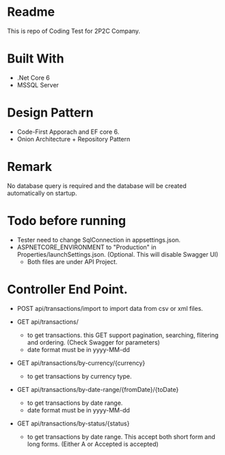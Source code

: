 # Readme
This is repo of Coding Test for 2P2C Company.

# Built With
- .Net Core 6
- MSSQL Server

# Design Pattern
- Code-First Apporach and EF core 6.
- Onion Architecture + Repository Pattern

# Remark
No database query is required and the database will be created automatically on startup.

# Todo before running
- Tester need to change SqlConnection in appsettings.json.
- ASPNETCORE_ENVIRONMENT to "Production" in Properties/launchSettings.json. (Optional. This will disable Swagger UI)
  - Both files are under API Project.

# Controller End Point.
- POST  api/transactions/import
  to import data from csv or xml files.
  
- GET   api/transactions/
  - to get transactions. this GET support pagination, searching, flitering and ordering. (Check Swagger for parameters)
  - date format must be in yyyy-MM-dd
  
- GET   api/transactions/by-currency/{currency}
  - to get transactions by currency type.
 
- GET   api/transactions/by-date-range/{fromDate}/{toDate}
  - to get transactions by date range. 
  - date format must be in yyyy-MM-dd
  
- GET   api/transactions/by-status/{status}
  - to get transactions by date range. This accept both short form and long forms. (Either A or Accepted is accepted)

